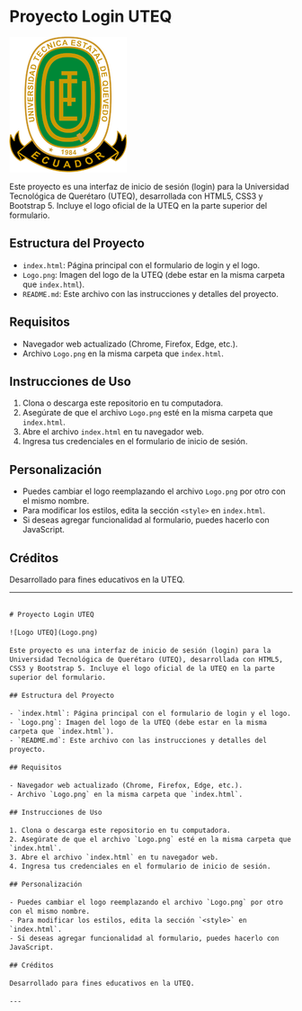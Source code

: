 # Proyecto Login UTEQ

![Logo UTEQ](Logo.png)

Este proyecto es una interfaz de inicio de sesión (login) para la Universidad Tecnológica de Querétaro (UTEQ), desarrollada con HTML5, CSS3 y Bootstrap 5. Incluye el logo oficial de la UTEQ en la parte superior del formulario.

## Estructura del Proyecto

- `index.html`: Página principal con el formulario de login y el logo.
- `Logo.png`: Imagen del logo de la UTEQ (debe estar en la misma carpeta que `index.html`).
- `README.md`: Este archivo con las instrucciones y detalles del proyecto.

## Requisitos

- Navegador web actualizado (Chrome, Firefox, Edge, etc.).
- Archivo `Logo.png` en la misma carpeta que `index.html`.

## Instrucciones de Uso

1. Clona o descarga este repositorio en tu computadora.
2. Asegúrate de que el archivo `Logo.png` esté en la misma carpeta que `index.html`.
3. Abre el archivo `index.html` en tu navegador web.
4. Ingresa tus credenciales en el formulario de inicio de sesión.

## Personalización

- Puedes cambiar el logo reemplazando el archivo `Logo.png` por otro con el mismo nombre.
- Para modificar los estilos, edita la sección `<style>` en `index.html`.
- Si deseas agregar funcionalidad al formulario, puedes hacerlo con JavaScript.

## Créditos

Desarrollado para fines educativos en la UTEQ.

---
```<!-- filepath: c:\Users\IVAN\Desktop\Code visual\README.md -->

# Proyecto Login UTEQ

![Logo UTEQ](Logo.png)

Este proyecto es una interfaz de inicio de sesión (login) para la Universidad Tecnológica de Querétaro (UTEQ), desarrollada con HTML5, CSS3 y Bootstrap 5. Incluye el logo oficial de la UTEQ en la parte superior del formulario.

## Estructura del Proyecto

- `index.html`: Página principal con el formulario de login y el logo.
- `Logo.png`: Imagen del logo de la UTEQ (debe estar en la misma carpeta que `index.html`).
- `README.md`: Este archivo con las instrucciones y detalles del proyecto.

## Requisitos

- Navegador web actualizado (Chrome, Firefox, Edge, etc.).
- Archivo `Logo.png` en la misma carpeta que `index.html`.

## Instrucciones de Uso

1. Clona o descarga este repositorio en tu computadora.
2. Asegúrate de que el archivo `Logo.png` esté en la misma carpeta que `index.html`.
3. Abre el archivo `index.html` en tu navegador web.
4. Ingresa tus credenciales en el formulario de inicio de sesión.

## Personalización

- Puedes cambiar el logo reemplazando el archivo `Logo.png` por otro con el mismo nombre.
- Para modificar los estilos, edita la sección `<style>` en `index.html`.
- Si deseas agregar funcionalidad al formulario, puedes hacerlo con JavaScript.

## Créditos

Desarrollado para fines educativos en la UTEQ.

---
```